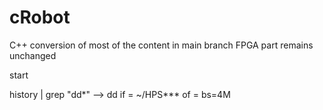 # cRobot

C++ conversion of most of the content in main branch 
FPGA part remains unchanged

start

history | grep "dd*" 
--> dd if = ~/HPS*** of = bs=4M
